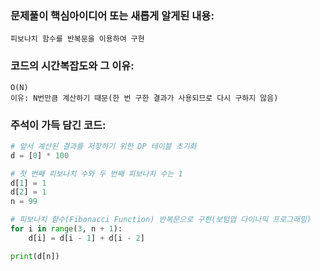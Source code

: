 ### 문제풀이 핵심아이디어 또는 새롭게 알게된 내용: 
    피보나치 함수를 반복문을 이용하여 구현

### 코드의 시간복잡도와 그 이유:
    O(N)
    이유: N번만큼 계산하기 때문(한 번 구한 결과가 사용되므로 다시 구하지 않음)
    
    
### 주석이 가득 담긴 코드:
```python
# 앞서 계산된 결과를 저장하기 위한 DP 테이블 초기화
d = [0] * 100

# 첫 번째 피보나치 수와 두 번째 피보나치 수는 1
d[1] = 1
d[2] = 1
n = 99

# 피보나치 함수(Fibonacci Function) 반복문으로 구현(보텀업 다이나믹 프로그래밍)
for i in range(3, n + 1):
    d[i] = d[i - 1] + d[i - 2]

print(d[n])
```
